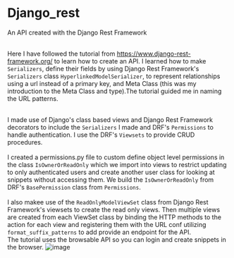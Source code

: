 # Django_rest
An API created with the Django Rest Framework<br><br>

Here I have followed the tutorial from https://www.django-rest-framework.org/ to learn how to create an API. I learned how to make `Serializers`, define their fields by using Django Rest Framework's `Serializers` class `HyperlinkedModelSerializer`, to represent relationships using a url instead of a primary key, and Meta Class (this was my introduction to the Meta Class and type).The tutorial guided me in naming the URL patterns. <br><br>

I made use of Django's class based views and Django Rest Framework decorators to include the `Serializers` I made and DRF's `Permissions` to handle authentication. I use the DRF's `Viewsets` to provide CRUD procedures. <br><br>
I created a permissions.py file to custom define object level permissions in the class `IsOwnerOrReadOnly` which we import into views to restrict updating to only authenticated users and create another user class for looking at snippets without accessing them. We build the `IsOwnerOrReadOnly` from DRF's `BasePermission` class from `Permissions`. <br><br>
I also makee use of the `ReadOnlyModelViewSet` class from Django Rest Framework's viewsets to create the read only views. Then multiple views are created from each ViewSet class by binding the HTTP methods to the action for each view and registering them with the URL conf utilizing `format_suffix_patterns` to add provide an endpoint for the API.<br>
The tutorial uses the browsable API so you can login and create snippets in the browser.
![image](https://user-images.githubusercontent.com/67162265/165793674-646c9434-1d8b-4300-bc2c-de1dc710c8d9.png)
